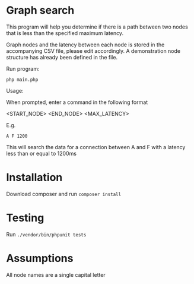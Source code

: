 # Graph search

This program will help you determine if there is a path between two nodes that is less than the specified maximum latency. 

Graph nodes and the latency between each node is stored in the accompanying CSV file, please edit accordingly.  A demonstration node structure has already been defined in the file. 

Run program:

`php main.php`

Usage:

When prompted, enter a command in the following format

<START_NODE> <END_NODE> <MAX_LATENCY>

E.g.

`A F 1200`

This will search the data for a connection between A and F with a latency less than or equal to 1200ms

# Installation

Download composer and run `composer install`

# Testing

Run `./vendor/bin/phpunit tests`

# Assumptions

All node names are a single capital letter